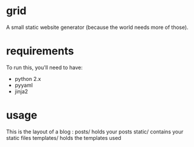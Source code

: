 grid
====

A small static website generator (because the world needs more of those).

requirements
============

To run this, you'll need to have:
- python 2.x
- pyyaml
- jinja2

usage
=====

This is the layout of a blog :
posts/ holds your posts
static/ contains your static files
templates/ holds the templates used
